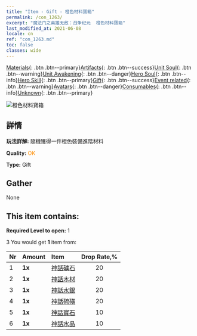 ```yaml
---
title: "Item - Gift - 橙色材料寶箱"
permalink: /con_1263/
excerpt: "魔法门之英雄无敌：战争纪元  橙色材料寶箱"
last_modified_at: 2021-06-08
locale: cn
ref: "con_1263.md"
toc: false
classes: wide
---
```

 [Materials](/ItemsCN/){: .btn .btn--primary}[Artifacts](/ItemsCN/Artifacts/){: .btn .btn--success}[Unit Soul](/ItemsCN/UnitSoul/){: .btn .btn--warning}[Unit Awakening](/ItemsCN/UnitAwakening/){: .btn .btn--danger}[Hero Soul](/ItemsCN/HeroSoul/){: .btn .btn--info}[Hero Skill](/ItemsCN/HeroSkill/){: .btn .btn--primary}[Gift](/ItemsCN/Gift/){: .btn .btn--success}[Event related](/ItemsCN/Events/){: .btn .btn--warning}[Avatars](/ItemsCN/Avatars/){: .btn .btn--danger}[Consumables](/ItemsCN/Consumables/){: .btn .btn--info}[Unknown](/ItemsCN/Unknown/){: .btn .btn--primary}

 ![橙色材料寶箱](/images/t/i_304002.png)

## 詳情
 **玩法詳解:** 隨機獲得一件橙色裝備進階材料

 **Quality:** <span style="color: #FF8C00">OK</span>

 **Type:** Gift

## Gather

  None

## This item contains:

 **Required Level to open:** 1

 3 You would get **1** item  from:

  | Nr | Amount |     Item    | Drop Rate,% |
  |:---|:-------|:------------|:---------:|
  | 1 |  **1x** | [神話礦石](/cn/Items/mat_61/) | 20 | 
  | 2 |  **1x** | [神話木材](/cn/Items/mat_62/) | 20 | 
  | 3 |  **1x** | [神話水銀](/cn/Items/mat_63/) | 20 | 
  | 4 |  **1x** | [神話硫磺](/cn/Items/mat_64/) | 20 | 
  | 5 |  **1x** | [神話寶石](/cn/Items/mat_65/) | 10 | 
  | 6 |  **1x** | [神話水晶](/cn/Items/mat_66/) | 10 | 
